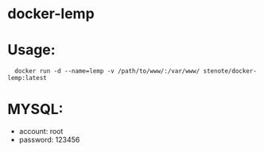 docker-lemp
===========

Usage:
======

  ```
    docker run -d --name=lemp -v /path/to/www/:/var/www/ stenote/docker-lemp:latest
  ```

MYSQL:
=====

* account: root
* password: 123456
  
